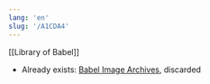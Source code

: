 ```yaml
---
lang: 'en'
slug: '/A1CDA4'
---
```


[[Library of Babel]]

- Already exists: [Babel Image Archives](http://babelia.libraryofbabel.info/), discarded
